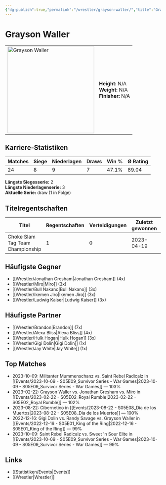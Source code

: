 ```yaml
---
{"dg-publish":true,"permalink":"/wrestler/grayson-waller/","title":"Grayson Waller","tags":["wrestler"],"noteIcon":""}
---
```



# Grayson Waller

<table>
        <tr>
        <td><img src="https://github.com/CptSpaulding1980/choke-slam-wrestling/releases/download/images/Grayson_Waller.png" width="280" alt="Grayson Waller"></td>
        <td>
        <b>Height:</b> N/A<br>
        <b>Weight:</b> N/A<br>
        <b>Finisher:</b> N/A<br>
        </td>
        </tr>
        </table>
        
## Karriere-Statistiken

| Matches | Siege | Niederlagen | Draws | Win % | Ø Rating |
|---------|-------|-------------|-------|-------|-----------|
| 24 | 8 | 9 | 7 | 47.1% | 89.04 |

**Längste Siegesserie:** 2<br>**Längste Niederlagenserie:** 3<br>**Aktuelle Serie:** draw (1 in Folge)

## Titelregentschaften
| Titel | Regentschaften | Verteidigungen | Zuletzt gewonnen | Aktuell |
|-------|---------------|----------------|------------------|---------|
| Choke Slam Tag Team Championship | 1 | 0 | 2023-04-19 |  |


## Häufigste Gegner
- [[Wrestler/Jonathan Gresham\|Jonathan Gresham]] (4x)
- [[Wrestler/Miro\|Miro]] (3x)
- [[Wrestler/Bull Nakano\|Bull Nakano]] (3x)
- [[Wrestler/Ikemen Jiro\|Ikemen Jiro]] (3x)
- [[Wrestler/Ludwig Kaiser\|Ludwig Kaiser]] (3x)

## Häufigste Partner
- [[Wrestler/Brandon\|Brandon]] (7x)
- [[Wrestler/Alexa Bliss\|Alexa Bliss]] (4x)
- [[Wrestler/Hulk Hogan\|Hulk Hogan]] (3x)
- [[Wrestler/Gigi Dolin\|Gigi Dolin]] (1x)
- [[Wrestler/Jay White\|Jay White]] (1x)

## Top Matches
- 2023-10-09: Militanter Mummenschanz vs. Saint Rebel Radicalz in [[Events/2023-10-09 - S05E09_Survivor Series - War Games\|2023-10-09 - S05E09_Survivor Series - War Games]] — 103%
- 2023-02-22: Grayson Waller vs. Jonathan Gresham vs. Miro in [[Events/2023-02-22 - S05E02_Royal Rumble\|2023-02-22 - S05E02_Royal Rumble]] — 102%
- 2023-08-22: Cibernetico in [[Events/2023-08-22 - S05E08_Dia de los Muertos\|2023-08-22 - S05E08_Dia de los Muertos]] — 100%
- 2022-12-16: Gigi Dolin vs. Randy Savage vs. Grayson Waller in [[Events/2022-12-16 - S05E01_King of the Ring\|2022-12-16 - S05E01_King of the Ring]] — 99%
- 2023-10-09: Saint Rebel Radicalz vs. Sweet 'n Sour Elite in [[Events/2023-10-09 - S05E09_Survivor Series - War Games\|2023-10-09 - S05E09_Survivor Series - War Games]] — 99%

## Links
- [[Statistiken/Events\|Events]]
- [[Wrestler\|Wrestler]]
